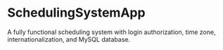 # SchedulingSystemApp
A fully functional scheduling system with login authorization, time zone, internationalization, and MySQL database.
